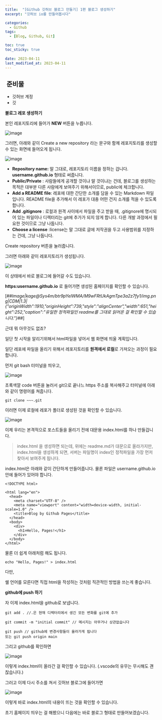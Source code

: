 ```yaml
---
title:  "[Github 깃허브 블로그 만들기] 1편 블로그 생성하기"
excerpt: "깃허브 io를 만들어봅시다"

categories:
  - Github
tags:
  - [Blog, Github, Git]

toc: true
toc_sticky: true
 
date: 2023-04-11
last_modified_at: 2023-04-11
---
```


##  준비물

-   깃허브 계정 
-   깃

**블로그 레포 생성하기**

본인 레포지토리에 들어가 **NEW** 버튼을 누릅니다.

![image](https://user-images.githubusercontent.com/62383521/231169457-ddccf748-7f1e-4146-a3db-1993d2552608.png)

그러면, 아래와 같이 Create a new repository 라는 문구와 함께 레포지토리를 생성할 수 있는 화면에 들어오게 됩니다.


![image](https://user-images.githubusercontent.com/62383521/231170064-928ba363-039b-4711-897b-9e66e0d9863e.png)

-   **Repository name:** 말 그대로, 레포지토리 이름을 정하는 겁니다. **username.github.io** 형태로 써줍니다.
-   **Public/Private** : 사람들에게 공개할 것이냐 말 것이냐는 건데, 블로그를 생성하는 목적은 대부분 다른 사람에게 보여주기 위해서이므로, public에 체크합니다.
-   **Add a README file**: 레포에 대한 간단한 소개를 담을 수 있는 Markdown 파일입니다. README file을 추가해서 이 레포가 대충 어떤 건지 소개를 적을 수 있도록 합니다.
-   **Add .gitignore** : 로컬과 원격 사이에서 파일을 주고 받을 때, .gitignore에 명시되어 있는 파일이나 디렉터리는 git에 추가가 되지 않게 합니다. 다른 개발 과정에서 필요한 것이므로 그냥 나둡니다.
-   **Choose a license** :license는 말 그대로 글에 저작권을 두고 사용범위를 지정하는 건데, 그냥 나둡니다.

Create repository 버튼을 눌러줍니다.

그러면 아래와 같이 레포지토리가 생성됩니다. 


![image](https://user-images.githubusercontent.com/62383521/231169559-e2fe4699-5610-436c-ad7e-0edbc12ffbed.png)

이 상태에서 바로 블로그에 들어갈 수도 있습니다.

**https:username.github.io** 로 들어가면 생성된 홈페이지를 확인할 수 있습니다.

[##_Image|kage@Sys4m/btr9pYeIWMA/M9wFRtUkAgmTpe3a2z7fy1/img.png|CDM|1.3|{"originWidth":1910,"originHeight":739,"style":"alignCenter","width":651,"height":252,"caption":"유일한 정적파일인 readme를 그대로 읽어온 걸 확인할 수 있습니다."}_##]

근데 뭐 아무것도 없죠?

일단 첫 시작을 알리기위해서 html파일을 넣어서 웹 화면에 띄울 계획입니다.

일단 레포에 파일을 올리기 위해서 레포지토리를 **원격에서 로컬**로 가져오는 과정이 필요합니다.

먼저 git bash 터미널을 띄우고, 


![image](https://user-images.githubusercontent.com/62383521/231169611-74d73487-eaf8-4f55-a724-b56b0c7445f5.png)

초록색깔 code 버튼을 눌러서 git으로 끝나느 https 주소를 복사해주고 터미널에 아래와 같이 명령어를 쳐줍니다.

```
git clone ~~~.git
```

이러면 이제 로컬에 레포가 폴더로 생성된 것을 확인할 수 있습니다.


![image](https://user-images.githubusercontent.com/62383521/231169634-78546491-698e-47ab-b6dd-869b8aaff746.png)

이제 우리는 본격적으로 포스트들을 올리기 전에 대문용 index.html를 하나 만들겁니다.

> index.html 을 생성하면 되는데, 위에는 readme.md가 대문으로 올라가지만, index.html을 생성하게 되면, 서버는 파일명이 index인 정적파일을 가장 먼저 찾아서 보여주게 됩니다.

index.html은 아래와 같이 간단하게 만들어줍니다. 물론 파일은 username.github.io안에 들어가 있어야 합니다.

```
<!DOCTYPE html>

<html lang="en">
  <head>
    <meta charset="UTF-8" />
    <meta name="viewport" content="width=device-width, initial-scale=1.0" />
    <title>Blog by Github Pages</title>
  </head>
  <body>
    <div>
      <h1>Hello, Pages!</h1>
    </div>
  </body>
</html>
```

물론 더 쉽게 아래처럼 해도 됩니다. 

```
echo "Hello, Pages!" > index.html
```

다만,

쉘 언어를 모른다면 직접 html을 작성하는 것처럼 직관적인 방법을 쓰는게 좋습니다.

**github에 push 하기**

자 이제 index.html을 github로 보냅니다.

```
git add . //.은 현재 디렉터리에서 생긴 모든 변화를 git에 추가

git commit -m "initial commit" // 메시지는 아무거나 상관없습니다

git push // github에 변경사항들이 올라가게 됩니다 
또는 git push origin main
```

그리고 github를 확인하면 

![image](https://user-images.githubusercontent.com/62383521/231169664-6f41b9f8-31b1-485c-81e7-369835fefa8f.png)

이렇게 index.html이 올라간 걸 확인할 수 있습니다. (.vscode의 유무는 무시해도 괜찮습니다.)

그러고 이제 다시 주소를 쳐서 깃허브 블로그에 들어가면 


![image](https://user-images.githubusercontent.com/62383521/231169710-02da8ed4-5733-4dff-9a35-43b26c799e7e.png)

이렇게 바로 index.html의 내용이 뜨는 것을 확인할 수 있습니다.

초기 홈페이지 띄우는 걸 해봤으니 다음에는 바로 블로그 형태로 만들어보겠습니다.